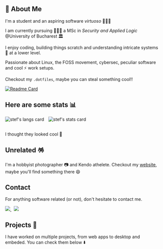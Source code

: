 ## 🚀 About Me

I'm a student and an aspiring software _virtuoso_ 🧑🏻‍💻

I am currently pursuing 🧑🏻‍🎓 a MSc in _Security and Applied Logic_ @University of Bucharest 🏛️

I enjoy coding, building things scratch and understanding intricate systems 🧮 at a lower level.

Passionate about Linux, the FOSS movement, cybersec, peculiar software and cool ⚡ work setups.  

Checkout my `.dotfiles`, maybe you can steal something cool!!

 [![Readme Card](https://github-readme-stats.vercel.app/api/pin/?username=Stefan-Radu&repo=dotfiles&theme=gruvbox&hide_border=true)](https://github.com/Stefan-Radu/dotfiles)
 
## Here are some stats 📊

<div style="display:flex; flex-direction:row; align-items:center; justify-content:start;">
  <img align="center" src="https://github-readme-stats.vercel.app/api/top-langs?username=Stefan-Radu&theme=gruvbox&hide_border=true&layout=compact&langs_count=6&exclude_repo=obsidian,cursuri-licenta&card_width=200&hide=processing,jupyter%20notebook,c%23,dart,css,html" alt="stef's langs card" /> &emsp;
 <img align="center" src="https://github-readme-stats.vercel.app/api?username=Stefan-Radu&show_icons=true&theme=gruvbox&hide_border=true&hide=issues" alt="stef's stats card" />
</div>  </br>

I thought they looked cool 🫠

## Unrelated 🪅 

I'm a hobbyist photographer 📷 and Kendo athelete. Checkout my [website](https://radu.cc), maybe you'll find something there 😄

## Contact

For anything software related (or not), don't hesitate to contact me.

<a href="mailto:stefan@radu.cc"> 
 <img src="https://img.shields.io/static/v1?label=&message=Email&color=edb100&logo=&style=for-the-badge&messageColor=black"</img>
</a> &nbsp;
<a href="https://www.linkedin.com/in/stefan-octavian-radu/"> 
 <img src="https://img.shields.io/badge/LinkedIn-0077B5?style=for-the-badge&logo=linkedin&logoColor=white"</img> 
</a>


## Projects 🔩

I have worked on multiple projects, from web apps to desktop and embeded. You can check them below  ⬇️
